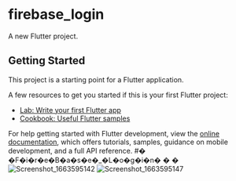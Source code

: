 # firebase_login

A new Flutter project.

## Getting Started

This project is a starting point for a Flutter application.

A few resources to get you started if this is your first Flutter project:

- [Lab: Write your first Flutter app](https://docs.flutter.dev/get-started/codelab)
- [Cookbook: Useful Flutter samples](https://docs.flutter.dev/cookbook)

For help getting started with Flutter development, view the
[online documentation](https://docs.flutter.dev/), which offers tutorials,
samples, guidance on mobile development, and a full API reference.
#� �F�i�r�e�B�a�s�e�_�L�o�g�i�n�
�
�
![Screenshot_1663595142](https://user-images.githubusercontent.com/100944540/191032504-cd710665-0888-4d5d-8545-3cbe26976bd5.png)
![Screenshot_1663595147](https://user-images.githubusercontent.com/100944540/191032508-dde0a5f5-e816-4f4b-8ac6-4714fc90f6f4.png)

